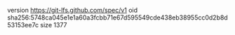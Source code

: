 version https://git-lfs.github.com/spec/v1
oid sha256:5748ca045e1e1a60a3fcbb71e67d595549cde438eb38955cc0d2b8d53153ee7c
size 1377
